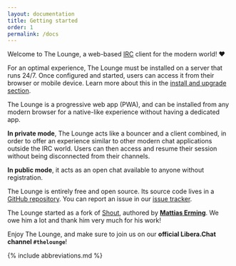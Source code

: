 ```yaml
---
layout: documentation
title: Getting started
order: 1
permalink: /docs
---
```


Welcome to The Lounge, a web-based [IRC](https://en.wikipedia.org/wiki/Internet_Relay_Chat) client for the modern world! ❤️

For an optimal experience, The Lounge must be installed on a server that runs 24/7. Once configured and started, users can access it from their browser or mobile device. Learn more about this in the [install and upgrade section](/docs/install-and-upgrade).

The Lounge is a progressive web app (PWA), and can be installed from any modern browser for a native-like experience without having a dedicated app.

**In private mode**, The Lounge acts like a bouncer and a client combined, in order to offer an experience similar to other modern chat applications outside the IRC world. Users can then access and resume their session without being disconnected from their channels.

**In public mode**, it acts as an open chat available to anyone without registration.

The Lounge is entirely free and open source. Its source code lives in a [GitHub repository](https://github.com/thelounge/thelounge). You can report an issue in our [issue tracker](https://github.com/thelounge/thelounge/issues).

The Lounge started as a fork of [Shout](https://github.com/erming/shout), authored by **[Mattias Erming](https://github.com/erming)**. We owe him a lot and thank him very much for his work!

Enjoy The Lounge, and make sure to join us on our **official Libera.Chat channel `#thelounge`**!

{% include abbreviations.md %}
